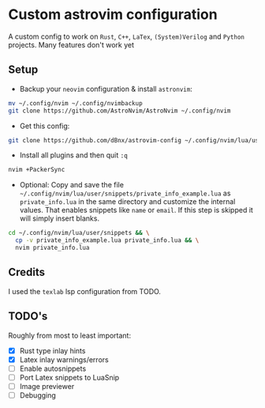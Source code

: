 # Custom astrovim configuration

A custom config to work on `Rust`, `C++`, `LaTex`, `(System)Verilog` and `Python`
projects. Many features don't work yet

## Setup

- Backup your `neovim` configuration & install `astronvim`:

```sh
mv ~/.config/nvim ~/.config/nvimbackup
git clone https://github.com/AstroNvim/AstroNvim ~/.config/nvim
```

- Get this config:

```sh
git clone https://github.com/dBnx/astrovim-config ~/.config/nvim/lua/user
```

- Install all plugins and then quit `:q`

```sh
nvim +PackerSync
```

- Optional: Copy and save the file `~/.config/nvim/lua/user/snippets/private_info_example.lua`
  as `private_info.lua` in the same directory and customize the internal values. That enables
  snippets like `name` or `email`. If this step is skipped it will simply insert blanks.

```sh
cd ~/.config/nvim/lua/user/snippets && \
  cp -v private_info_example.lua private_info.lua && \
  nvim private_info.lua
```

## Credits

I used the `texlab` lsp configuration from TODO.

## TODO's

Roughly from most to least important:

-[X] Rust type inlay hints
-[X] Latex inlay warnings/errors
-[ ] Enable autosnippets
-[ ] Port Latex snippets to LuaSnip
-[ ] Image previewer
-[ ] Debugging
